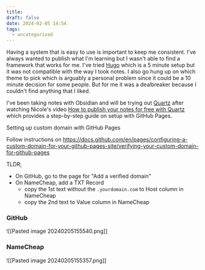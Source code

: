 ```yaml
---
title: 
draft: false
date: 2024-02-05 14:54
tags:
  - uncategorized
---
```


Having a system that is easy to use is important to keep me consistent. I've always wanted to publish what I'm learning but I wasn't able to find a framework that works for me. I've tried [Hugo](https://gohugo.io) which is a 5 minute setup but it was not compatible with the way I took notes. I also go hung up on which theme to pick which is arguably a personal problem since it could be a 10 minute decision for some people. But for me it was a dealbreaker because I couldn't find anything that I liked. 

I've been taking notes with Obsidian and will be trying out [Quartz](https://github.com/jackyzha0/quartz) after watching Nicole's video [How to publish your notes for free with Quartz](https://www.youtube.com/watch?v=6s6DT1yN4dw&ab_channel=NicolevanderHoeven) which provides a step-by-step guide on setup with GitHub Pages. 

Setting up custom domain with GitHub Pages

Follow instructions on https://docs.github.com/en/pages/configuring-a-custom-domain-for-your-github-pages-site/verifying-your-custom-domain-for-github-pages 

TLDR;
- On GitHub, go to the page for "Add a verified domain"
- On NameCheap, add a TXT Record 
	- copy the 1st text without the `.yourdomain.com` to Host column in NameCheap
	- copy the 2nd text to Value column in NameCheap

### GitHub
![[Pasted image 20240205155540.png]]

### NameCheap


![[Pasted image 20240205155357.png]]


